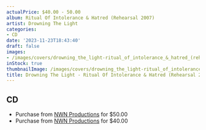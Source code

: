 ```yaml
---
actualPrice: $40.00 - 50.00
album: Ritual Of Intolerance & Hatred (Rehearsal 2007)
artist: Drowning The Light
categories:
- CD
date: '2023-11-23T18:43:40'
draft: false
images:
- /images/covers/drowning_the_light-ritual_of_intolerance_&_hatred_(rehearsal_2007).png
inStock: true
thumbnailImage: /images/covers/drowning_the_light-ritual_of_intolerance_&_hatred_(rehearsal_2007)-thumb.png
title: Drowning The Light - Ritual Of Intolerance & Hatred (Rehearsal 2007)
---
```


## CD
* Purchase from [NWN Productions](http://shop.nwnprod.com/index.php?route=product/product&path=93&product_id=41000&sort=pd.name&order=ASC) for $50.00
* Purchase from [NWN Productions](http://shop.nwnprod.com/index.php?route=product/product&path=93&product_id=42552&sort=pd.name&order=ASC) for $40.00
